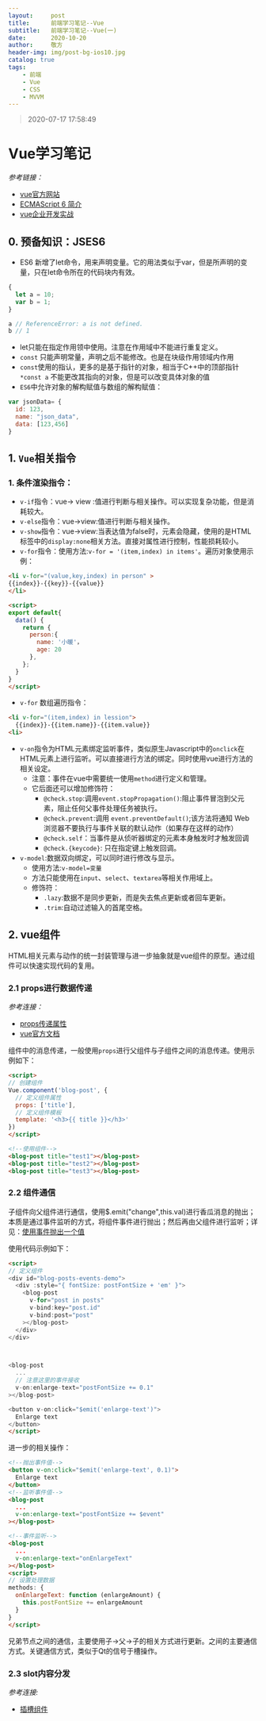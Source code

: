 ```yaml
---
layout:     post
title:      前端学习笔记--Vue
subtitle:   前端学习笔记--Vue(一)
date:       2020-10-20
author:     敬方
header-img: img/post-bg-ios10.jpg
catalog: true
tags:
    - 前端
    - Vue
    - CSS
    - MVVM
---
```

> 2020-07-17 17:58:49 
# Vue学习笔记

_参考链接：_
- [vue官方网站](https://v3.cn.vuejs.org/)
- [ECMAScript 6 简介](https://es6.ruanyifeng.com/#docs/intro)
- [vue企业开发实战](https://www.zhihu.com/pub/reader/119630650/chapter/1179818801281019904)

## 0. 预备知识：JSES6

- ES6 新增了let命令，用来声明变量。它的用法类似于var，但是所声明的变量，只在let命令所在的代码块内有效。

```javascript
{
  let a = 10;
  var b = 1;
}

a // ReferenceError: a is not defined.
b // 1
```
- let只能在指定作用领中使用。注意在作用域中不能进行重复定义。
- `const` 只能声明常量，声明之后不能修改。也是在块级作用领域内作用
- `const`使用的指认，更多的是基于指针的对象，相当于C++中的顶部指针`*const a` 不能更改其指向的对象，但是可以改变具体对象的值
- `ES6`中允许对象的解构赋值与数组的解构赋值：
```javascript
var jsonData= {
  id: 123,
  name: "json_data",
  data: [123,456]
}
```

## 1. `Vue`相关指令
### 1. 条件渲染指令：
- `v-if`指令：vue-> view :值进行判断与相关操作。可以实现复杂功能，但是消耗较大。
- `v-else`指令：vue->view:值进行判断与相关操作。
- `v-show`指令：vue->view:当表达值为false时，元素会隐藏，使用的是HTML标签中的`display:none`相关方法。直接对属性进行控制，性能损耗较小。
- `v-for`指令：使用方法:`v-for = '(item,index) in items'`。遍历对象使用示例：
```html
<li v-for="(value,key,index) in person" >
{{index}}-{{key}}-{{value}}
</li>

<script>
export default{
  data() {
    return {
      person:{
        name: '小暖'，
        age: 20
      },
    };
  }
}
</script>
```
- `v-for` 数组遍历指令：
```html
<li v-for="(item,index) in lession">
  {{index}}-{{item.name}}-{{item.value}}
<li>
```
- `v-on`指令为HTML元素绑定监听事件，类似原生Javascript中的`onclick`在HTML元素上进行监听。可以直接进行方法的绑定。同时使用vue进行方法的相关设定。
  - 注意：事件在vue中需要统一使用`method`进行定义和管理。
  - 它后面还可以增加修饰符：
    - `@check.stop`:调用`event.stopPropagation()`:阻止事件冒泡到父元素，阻止任何父事件处理任务被执行。
    - `@check.prevent`:调用 `event.preventDefault()`;该方法将通知 Web 浏览器不要执行与事件关联的默认动作（如果存在这样的动作）
    - `@check.self`：当事件是从侦听器绑定的元素本身触发时才触发回调
    - `@check.{keycode}`: 只在指定键上触发回调。
- `v-model`:数据双向绑定，可以同时进行修改与显示。
  - 使用方法:`v-model=变量`
  - 方法只能使用在`input`、`select`、`textarea`等相关作用域上。
  - 修饰符：
    - `.lazy`:数据不是同步更新，而是失去焦点更新或者回车更新。
    - `.trim`:自动过滤输入的首尾空格。

## 2. vue组件

HTML相关元素与动作的统一封装管理与进一步抽象就是vue组件的原型。通过组件可以快速实现代码的复用。

### 2.1 props进行数据传递
_参考连接：_
- [props传递属性](https://zhuanlan.zhihu.com/p/38092554)
- [vue官方文档](https://cn.vuejs.org/v2/guide/components.html)

组件中的消息传递，一般使用`props`进行父组件与子组件之间的消息传递。使用示例如下：

```html
<script>
// 创建组件 
Vue.component('blog-post', {
  // 定义组件属性
  props: ['title'],
  // 定义组件模板
  template: '<h3>{{ title }}</h3>'
})
</script>

<!--使用组件-->
<blog-post title="test1"></blog-post>
<blog-post title="test2"></blog-post>
<blog-post title="test3"></blog-post>
```

### 2.2 组件通信
子组件向父组件进行通信，使用$.emit("change",this.val)进行香瓜消息的抛出；本质是通过事件监听的方式，将组件事件进行抛出；然后再由父组件进行监听；详见：[使用事件抛出一个值](https://cn.vuejs.org/v2/guide/components.html#%E4%BD%BF%E7%94%A8%E4%BA%8B%E4%BB%B6%E6%8A%9B%E5%87%BA%E4%B8%80%E4%B8%AA%E5%80%BC)

使用代码示例如下：

```html
<script>
// 定义组件
<div id="blog-posts-events-demo">
  <div :style="{ fontSize: postFontSize + 'em' }">
    <blog-post
      v-for="post in posts"
      v-bind:key="post.id"
      v-bind:post="post"
    ></blog-post>
  </div>
</div>



<blog-post
  ...
  // 注意这里的事件接收
  v-on:enlarge-text="postFontSize += 0.1"
></blog-post>

<button v-on:click="$emit('enlarge-text')">
  Enlarge text
</button>
</script>
```
进一步的相关操作：
```html
<!--抛出事件值-->
<button v-on:click="$emit('enlarge-text', 0.1)">
  Enlarge text
</button>
<!--监听事件值-->
<blog-post
  ...
  v-on:enlarge-text="postFontSize += $event"
></blog-post>

<!--事件监听-->
<blog-post
  ...
  v-on:enlarge-text="onEnlargeText"
></blog-post>
<script>
// 设置处理数据
methods: {
  onEnlargeText: function (enlargeAmount) {
    this.postFontSize += enlargeAmount
  }
}
</script>
```


兄弟节点之间的通信，主要使用子->父->子的相关方式进行更新。之间的主要通信方式。关键通信方式，类似于Qt的信号于槽操作。

### 2.3 slot内容分发
_参考连接:_
- [插槽组件](https://v3.cn.vuejs.org/guide/component-slots.html)
